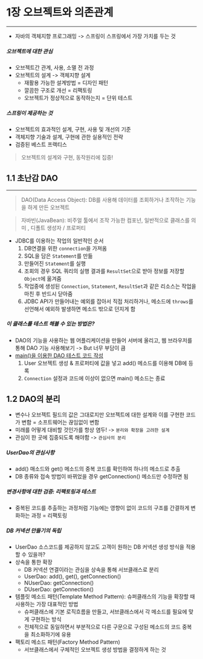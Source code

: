 # 1장 오브젝트와 의존관계
---

- 자바의 객체지향 프로그래밍 -> 스프링이 스프링에서 가장 가치를 두는 것

##### 오브젝트에 대한 관심
- 오브젝트간 관계, 사용, 소멸 전 과정
- 오브젝트의 설계 -> 객체지향 설계
    - 재활용 가능한 설계방법 = 디자인 패턴
    - 깔끔한 구조로 개선 = 리팩토링
    - 오브젝트가 정상적으로 동작하는지 = 단위 테스트
    
##### 스프링이 제공하는 것
- 오브젝트의 효과적인 설계, 구현, 사용 및 개선의 기준
- 객체지향 기술과 설계, 구현에 관한 실용적인 전략
- 검증된 베스트 프랙티스

> 오브젝트의 설계와 구현, 동작원리에 집중!


## 1.1 초난감 DAO
---
> DAO(Data Access Object): DB를 사용해 데이터를 조회하거나 조작하는 기능을 하게 만든 오브젝트

> 자바빈(JavaBean): 비주얼 툴에서 조작 가능한 컴포넌, 일반적으로 클래스를 의미
> , 디폴트 생성자 / 프로퍼티 

- JDBC를 이용하는 작업의 일반적인 순서
  1. DB연결을 위한 `connection`을 가져옴
  2. SQL을 담은 `Statement`를 만듦
  3. 만들어진 `Statement`를 실행
  4. 조회의 경우 SQL 쿼리의 실행 결과를 `ResultSet`으로 받아 정보를 저장할 `Object`에 옮겨줌
  5. 작업중에 생성된 `Connection`, `Statement`, `ResultSet`과 같은 리소스는 작업을 마친 후 반드시 닫아줌
  6. JDBC API가 만들어내는 예외를 잡아서 직접 처리하거나, 메소드에 `throws`를 선언해서 예외하 발생하면 메소드 밖으로 던지게 함
  
##### 이 클래스를 테스트 해볼 수 있는 방법은?
  - DAO의 기능을 사용하는 웹 어플리케이션을 만들어 서버에 올리고, 웹 브라우저를 통해 DAO 기능 사용해보기
  -> But 너무 부담이 큼
  - [main()을 이용한 DAO 테스트 코드 작성](src/main/java/springbook/user/dao/UserDaoTest.java)
    1. User 오브젝트 생성 & 프로퍼티에 값을 넣고 add() 메소드를 이용해 DB에 등록
    2. `Connection` 설정과 코드에 이상이 없으면 main() 메소드는 종료


## 1.2 DAO의 분리
- 변수나 오브젝트 필드의 값은 그대로지만 오브젝트에 대한 설계와 이를 구현한 코드가 변함 = 소프트웨어는 끊임없이 변함
- 미래를 어떻게 대비할 것인가를 항상 염두! -> `분리와 확장을 고려한 설계`
- 관심이 한 곳에 집중되도록 해야함 -> `관심사의 분리`

##### UserDao의 관심사항
- add() 매소드와 get() 메소드의 중복 코드를 확인하여 하나의 메소드로 추출
- DB 종류와 접속 방법이 바뀌었을 경우 getConnection() 메소드만 수정하면 됨

##### 변경사항에 대한 검증: 리팩토링과 테스트
- 중복된 코드를 추출하는 과정처럼 기능에는 영향이 없이 코드의 구조를 간결하게 변화하는 과정 = 리팩토링

##### DB 커넥션 만들기의 독립
- UserDao 소스코드를 제공하지 않고도 고객이 원하는 DB 커넥션 생성 방식을 적용할 수 있을까?
- 상속을 통한 확장
  - DB 커넥션 연결이라는 관심을 상속을 통해 서브클래스로 분리
  - UserDao: add(), get(), getConnection()
  - NUserDao: getConnection()
  - DUserDao: getConnection()
- 템플릿 메소드 패턴(Template Method Pattern): 슈퍼클래스의 기능을 확장할 때 사용하는 가장 대표적인 방법
  - 슈퍼클래스에 기본 로직흐름을 만들고, 서브클래스에서 각 메소드를 필요에 맞게 구현하는 방식
  - 전체적으로 동일하면서 부분적으로 다른 구문으로 구성된 메소드의 코드 중복을 최소화하기에 유용
- 팩토리 메소드 패턴(Factory Method Pattern)
  - 서브클래스에서 구체적인 오브젝트 생성 방법을 결정하게 하는 것
